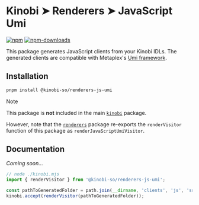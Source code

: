 # Kinobi ➤ Renderers ➤ JavaScript Umi

[![npm][npm-image]][npm-url]
[![npm-downloads][npm-downloads-image]][npm-url]

[npm-downloads-image]: https://img.shields.io/npm/dm/@kinobi-so/renderers-js-umi.svg?style=flat
[npm-image]: https://img.shields.io/npm/v/@kinobi-so/renderers-js-umi.svg?style=flat&label=%40kinobi-so%2Frenderers-js-umi
[npm-url]: https://www.npmjs.com/package/@kinobi-so/renderers-js-umi

This package generates JavaScript clients from your Kinobi IDLs. The generated clients are compatible with Metaplex's [Umi framework](https://github.com/metaplex-foundation/umi).

## Installation

```sh
pnpm install @kinobi-so/renderers-js-umi
```

> [!NOTE]
> This package is **not** included in the main [`kinobi`](../library) package.
>
> However, note that the [`renderers`](../renderers) package re-exports the `renderVisitor` function of this package as `renderJavaScriptUmiVisitor`.

## Documentation

_Coming soon..._

```ts
// node ./kinobi.mjs
import { renderVisitor } from '@kinobi-so/renderers-js-umi';

const pathToGeneratedFolder = path.join(__dirname, 'clients', 'js', 'src', 'generated');
kinobi.accept(renderVisitor(pathToGeneratedFolder));
```
